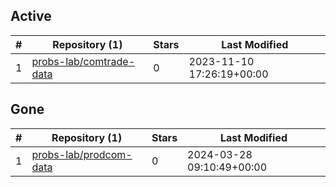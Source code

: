 ## Active
| # | Repository (1) | Stars | Last Modified |
| --- | --- | --- | --- |
| 1 | [probs-lab/comtrade-data](https://gin.g-node.org/probs-lab/comtrade-data) | 0 | 2023-11-10 17:26:19+00:00 |

## Gone
| # | Repository (1) | Stars | Last Modified |
| --- | --- | --- | --- |
| 1 | [probs-lab/prodcom-data](https://gin.g-node.org/probs-lab/prodcom-data) | 0 | 2024-03-28 09:10:49+00:00 |
